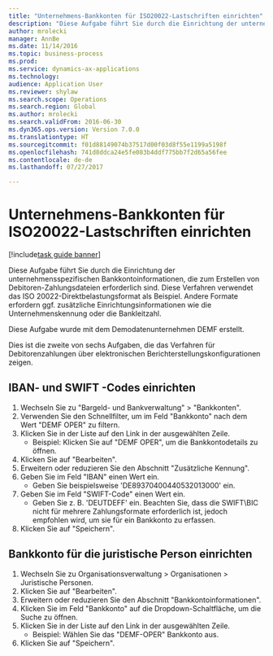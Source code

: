 ```yaml
--- 
title: "Unternehmens-Bankkonten für ISO20022-Lastschriften einrichten"
description: "Diese Aufgabe führt Sie durch die Einrichtung der unternehmensspezifischen Bankkontoinformationen, die zum Erstellen von Debitoren-Zahlungsdateien erforderlich sind."
author: mrolecki
manager: AnnBe
ms.date: 11/14/2016
ms.topic: business-process
ms.prod: 
ms.service: dynamics-ax-applications
ms.technology: 
audience: Application User
ms.reviewer: shylaw
ms.search.scope: Operations
ms.search.region: Global
ms.author: mrolecki
ms.search.validFrom: 2016-06-30
ms.dyn365.ops.version: Version 7.0.0
ms.translationtype: HT
ms.sourcegitcommit: f01d88149074b37517d00f03d8f55e1199a5198f
ms.openlocfilehash: 741d8ddca24e5fe083b4ddf775bb7f2d65a56fee
ms.contentlocale: de-de
ms.lasthandoff: 07/27/2017

---
```

# <a name="set-up-company-bank-accounts-for-iso20022-direct-debits"></a>Unternehmens-Bankkonten für ISO20022-Lastschriften einrichten

[!include[task guide banner](../../includes/task-guide-banner.md)]

Diese Aufgabe führt Sie durch die Einrichtung der unternehmensspezifischen Bankkontoinformationen, die zum Erstellen von Debitoren-Zahlungsdateien erforderlich sind. Diese Verfahren verwendet das ISO 20022-Direktbelastungsformat als Beispiel. Andere Formate erfordern ggf. zusätzliche Einrichtungsinformationen wie die Unternehmenskennung oder die Bankleitzahl.



Diese Aufgabe wurde mit dem Demodatenunternehmen DEMF erstellt.



Dies ist die zweite von sechs Aufgaben, die das Verfahren für Debitorenzahlungen über elektronischen Berichterstellungskonfigurationen zeigen.


## <a name="set-up-the-iban-and-swift-codes"></a>IBAN- und SWIFT -Codes einrichten
1. Wechseln Sie zu "Bargeld- und Bankverwaltung" > "Bankkonten".
2. Verwenden Sie den Schnellfilter, um im Feld "Bankkonto" nach dem Wert "DEMF OPER" zu filtern.
3. Klicken Sie in der Liste auf den Link in der ausgewählten Zeile.
    * Beispiel: Klicken Sie auf "DEMF OPER", um die Bankkontodetails zu öffnen.  
4. Klicken Sie auf "Bearbeiten".
5. Erweitern oder reduzieren Sie den Abschnitt "Zusätzliche Kennung".
6. Geben Sie im Feld "IBAN" einen Wert ein.
    * Geben Sie beispielsweise 'DE89370400440532013000' ein.  
7. Geben Sie im Feld "SWIFT-Code" einen Wert ein.
    * Geben Sie z. B. 'DEUTDEFF' ein.    Beachten Sie, dass die SWIFT\BIC nicht für mehrere Zahlungsformate erforderlich ist, jedoch empfohlen wird, um sie für ein Bankkonto zu erfassen.  
8. Klicken Sie auf "Speichern".

## <a name="set-up-a-bank-account-for-the-legal-entity"></a>Bankkonto für die juristische Person einrichten
1. Wechseln Sie zu Organisationsverwaltung > Organisationen > Juristische Personen.
2. Klicken Sie auf "Bearbeiten".
3. Erweitern oder reduzieren Sie den Abschnitt "Bankkontoinformationen".
4. Klicken Sie im Feld "Bankkonto" auf die Dropdown-Schaltfläche, um die Suche zu öffnen.
5. Klicken Sie in der Liste auf den Link in der ausgewählten Zeile.
    * Beispiel: Wählen Sie das "DEMF-OPER" Bankkonto aus.  
6. Klicken Sie auf "Speichern".


